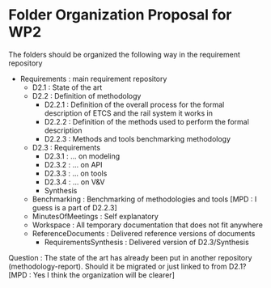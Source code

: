 # Folder Organization Proposal for WP2

The folders should be organized the following way in the requirement repository

* Requirements : main requirement repository
    * D2.1 : State of the art 
    * D2.2 : Definition of methodology
        * D2.2.1 : Definition of the overall process for the formal description of ETCS and the rail system it works in
        * D2.2.2 : Definition of the methods used to perform the formal description 
        * D2.2.3 : Methods and tools benchmarking methodology
    * D2.3 : Requirements
        * D2.3.1 : ... on modeling
        * D2.3.2 : ... on API
        * D2.3.3 : ... on tools
        * D2.3.4 : ... on V&V
        * Synthesis 
    * Benchmarking : Benchmarking of methodologies and tools [MPD : I  guess is a part of D2.2.3]
    * MinutesOfMeetings : Self explanatory
    * Workspace : All temporary documentation that does not fit anywhere
    * ReferenceDocuments : Delivered reference versions of documents
        * RequirementsSynthesis : Delivered version of D2.3/Synthesis



Question : The state of the art has already been put in another repository (methodology-report). Should it be migrated
or just linked to from D2.1? [MPD : Yes I think the organization will be clearer]
